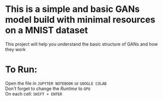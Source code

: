 # This is a simple and basic GANs model build with minimal resources on a MNIST dataset

This project will help you understand the basic structure of GANs and how they work

# To Run:

Open the file in `JUPYTER NOTEBOOK` or `GOOGLE COLAB` </br>
Don't forget to change the *Runtime* to `GPU` </br>
On each cell: `SHIFT + ENTER` 
